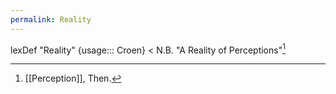```yaml
---
permalink: Reality
---
```

lexDef "Reality" {usage::: Croen} < N.B. "A Reality of Perceptions"[^RealityCroen]

[^RealityCroen]: [[Perception]], Then.
